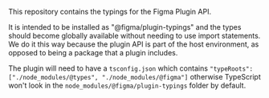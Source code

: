 This repository contains the typings for the Figma Plugin API.

It is intended to be installed as "@figma/plugin-typings" and the types should become globally available without needing to use import statements. We do it this way because the plugin API is part of the host environment, as opposed to being a package that a plugin includes.

The plugin will need to have a `tsconfig.json` which contains `"typeRoots": ["./node_modules/@types", "./node_modules/@figma"]` otherwise TypeScript won't look in the `node_modules/@figma/plugin-typings` folder by default.
